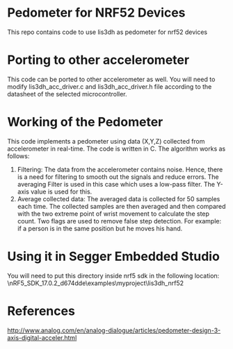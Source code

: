 # Pedometer for NRF52 Devices
This repo contains code to use lis3dh as pedometer for nrf52 devices


# Porting to other accelerometer
This code can be ported to other accelerometer as well. You will need to modify lis3dh_acc_driver.c and lis3dh_acc_driver.h file according to the datasheet of the selected
microcontroller. 

# Working of the Pedometer
This code implements a pedometer using data (X,Y,Z) collected from accelerometer in real-time. The code is written in C. The algorithm works as follows:

  1. Filtering: The data from the accelerometer contains noise. Hence, there is a need for filtering to smooth out the signals and reduce errors. 
     The averaging Filter is used in this case which uses a low-pass filter. The Y-axis value is used for this. 
  2. Average collected data: The averaged data is collected for 50 samples each time. The collected samples are then averaged and then compared with the two extreme point of
     wrist movement to calculate the step count. Two flags are used to remove false step detection. For example: if a person is in the same position but he moves his hand. 
     
     
# Using it in Segger Embedded Studio
You will need to put this directory inside nrf5 sdk in the following location: \nRF5_SDK_17.0.2_d674dde\examples\myproject\lis3dh_nrf52

# References
http://www.analog.com/en/analog-dialogue/articles/pedometer-design-3-axis-digital-acceler.html
